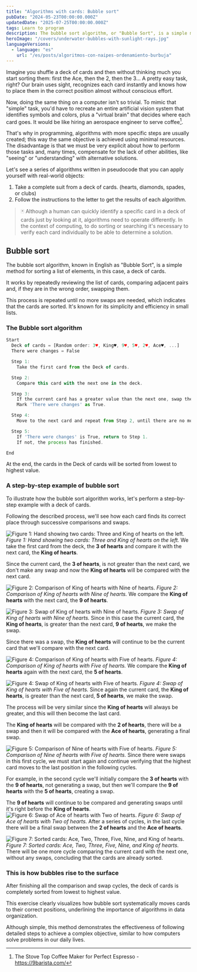 ```yaml
---
title: "Algorithms with cards: Bubble sort"
pubDate: "2024-05-23T00:00:00.000Z"
updatedDate: "2025-07-25T00:00:00.000Z"
tags: Learn to program
description: The bubble sort algorithm, or "Bubble Sort", is a simple method for sorting lists. It compares and swaps adjacent pairs if they are out of order, repeating the process until no more swaps are needed. It's ideal for its simplicity and efficiency in small lists.
heroImage: "/covers/underwater-bubbles-with-sunlight-rays.jpg"
languageVersions:
  - language: "es"
    url: "/es/posts/algoritmos-con-naipes-ordenamiento-burbuja"
---
```


Imagine you shuffle a deck of cards and then without thinking much you start sorting them: first the Ace, then the 2, then the 3... A pretty easy task, right? Our brain uses sight, recognizes each card instantly and knows how to place them in the correct position almost without conscious effort.

Now, doing the same thing on a computer isn't so trivial. To mimic that "simple" task, you'd have to recreate an entire artificial vision system that identifies symbols and colors, plus a "virtual brain" that decides where each card goes. It would be like hiring an aerospace engineer to serve coffee[^1].

That's why in programming, algorithms with more specific steps are usually created; this way the same objective is achieved using minimal resources. The disadvantage is that we must be very explicit about how to perform those tasks and, many times, compensate for the lack of other abilities, like "seeing" or "understanding" with alternative solutions.

Let's see a series of algorithms written in pseudocode that you can apply yourself with real-world objects:

1. Take a complete suit from a deck of cards. (hearts, diamonds, spades, or clubs)
2. Follow the instructions to the letter to get the results of each algorithm.

> 🃏 Although a human can quickly identify a specific card in a deck of cards just by looking at it, algorithms need to operate differently.
> In the context of computing, to do sorting or searching it's necessary to verify each card individually to be able to determine a solution.

## Bubble sort
The bubble sort algorithm, known in English as "Bubble Sort", is a simple method for sorting a list of elements, in this case, a deck of cards.

It works by repeatedly reviewing the list of cards, comparing adjacent pairs and, if they are in the wrong order, swapping them.

This process is repeated until no more swaps are needed, which indicates that the cards are sorted. It's known for its simplicity and efficiency in small lists.

### The Bubble sort algorithm

```javascript
Start
  Deck of cards = [Random order: 3♥, King♥, 9♥, 5♥, 2♥, Ace♥, ...]
  There were changes = False

  Step 1:
    Take the first card from the Deck of cards.

  Step 2:
    Compare this card with the next one in the deck.

  Step 3:
    If the current card has a greater value than the next one, swap their positions.
    Mark 'There were changes' as True.

  Step 4:
    Move to the next card and repeat from Step 2, until there are no more cards.

  Step 5:
    If 'There were changes' is True, return to Step 1.
    If not, the process has finished.

End
```

At the end, the cards in the Deck of cards will be sorted from lowest to highest value.

### A step-by-step example of bubble sort
To illustrate how the bubble sort algorithm works, let's perform a step-by-step example with a deck of cards.

Following the described process, we'll see how each card finds its correct place through successive comparisons and swaps.

![Figure 1: Hand showing two cards: Three and King of hearts on the left.](/images/posts/es/algoritmos-con-naipes-ordenamiento-burbuja/paso-1.jpg) _Figure 1: Hand showing two cards: Three and King of hearts on the left._
We take the first card from the deck, the **3 of hearts** and compare it with the next card, the **King of hearts**.

Since the current card, the **3 of hearts**, is not greater than the next card, we don't make any swap and now the **King of hearts** will be compared with the next card.

![Figure 2: Comparison of King of hearts with Nine of hearts.](/images/posts/es/algoritmos-con-naipes-ordenamiento-burbuja/paso-2.jpg) _Figure 2: Comparison of King of hearts with Nine of hearts._
We compare the **King of hearts** with the next card, the **9 of hearts**.

![Figure 3: Swap of King of hearts with Nine of hearts.](/images/posts/es/algoritmos-con-naipes-ordenamiento-burbuja/paso-3.jpg) _Figure 3: Swap of King of hearts with Nine of hearts._
Since in this case the current card, the **King of hearts**, is greater than the next card, **9 of hearts**, we make the swap.

Since there was a swap, the **King of hearts** will continue to be the current card that we'll compare with the next card.

![Figure 4: Comparison of King of hearts with Five of hearts.](/images/posts/es/algoritmos-con-naipes-ordenamiento-burbuja/paso-4.jpg) _Figure 4: Comparison of King of hearts with Five of hearts._
We compare the **King of hearts** again with the next card, the **5 of hearts**.

![Figure 4: Swap of King of hearts with Five of hearts.](/images/posts/es/algoritmos-con-naipes-ordenamiento-burbuja/paso-5.jpg) _Figure 4: Swap of King of hearts with Five of hearts._
Since again the current card, the **King of hearts**, is greater than the next card, **5 of hearts**, we make the swap.

The process will be very similar since the **King of hearts** will always be greater, and this will then become the last card.

The **King of hearts** will be compared with the **2 of hearts**, there will be a swap and then it will be compared with the **Ace of hearts**, generating a final swap.

![Figure 5: Comparison of Nine of hearts with Five of hearts.](/images/posts/es/algoritmos-con-naipes-ordenamiento-burbuja/paso-6.jpg) _Figure 5: Comparison of Nine of hearts with Five of hearts._
Since there were swaps in this first cycle, we must start again and continue verifying that the highest card moves to the last position in the following cycles.

For example, in the second cycle we'll initially compare the **3 of hearts** with the **9 of hearts**, not generating a swap, but then we'll compare the **9 of hearts** with the **5 of hearts**, creating a swap.

The **9 of hearts** will continue to be compared and generating swaps until it's right before the **King of hearts**.
![Figure 6: Swap of Ace of hearts with Two of hearts.](/images/posts/es/algoritmos-con-naipes-ordenamiento-burbuja/paso-7.jpg) _Figure 6: Swap of Ace of hearts with Two of hearts._
After a series of cycles, in the last cycle there will be a final swap between the **2 of hearts** and the **Ace of hearts**.

![Figure 7: Sorted cards: Ace, Two, Three, Five, Nine, and King of hearts.](/images/posts/es/algoritmos-con-naipes-ordenamiento-burbuja/paso-8.jpg) _Figure 7: Sorted cards: Ace, Two, Three, Five, Nine, and King of hearts._
There will be one more cycle comparing the current card with the next one, without any swaps, concluding that the cards are already sorted.

### This is how bubbles rise to the surface

After finishing all the comparison and swap cycles, the deck of cards is completely sorted from lowest to highest value.

This exercise clearly visualizes how bubble sort systematically moves cards to their correct positions, underlining the importance of algorithms in data organization.

Although simple, this method demonstrates the effectiveness of following detailed steps to achieve a complex objective, similar to how computers solve problems in our daily lives.

[^1]: The Stove Top Coffee Maker for Perfect Espresso - https://9barista.com/
